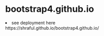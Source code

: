 # bootstrap4.github.io
<li> see deployment here</li> https://shraful.github.io/bootstrap4.github.io/
